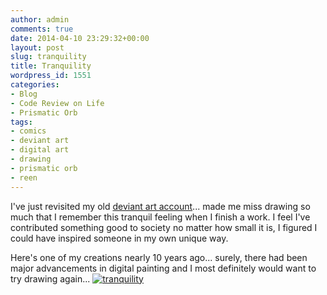 ```yaml
---
author: admin
comments: true
date: 2014-04-10 23:29:32+00:00
layout: post
slug: tranquility
title: Tranquility
wordpress_id: 1551
categories:
- Blog
- Code Review on Life
- Prismatic Orb
tags:
- comics
- deviant art
- digital art
- drawing
- prismatic orb
- reen
---
```


I've just revisited my old [deviant art account](http://laszio.deviantart.com/)... made me miss drawing so much that I remember this tranquil feeling when I finish a work. I feel I've contributed something good to society no matter how small it is, I figured I could have inspired someone in my own unique way.

Here's one of my creations nearly 10 years ago... surely, there had been major advancements in digital painting and I most definitely would want to try drawing again...
[![tranquility](http://www.reengo.com/wp-content/uploads/2014/04/tranquility.jpg)](http://www.reengo.com/wp-content/uploads/2014/04/tranquility.jpg)
